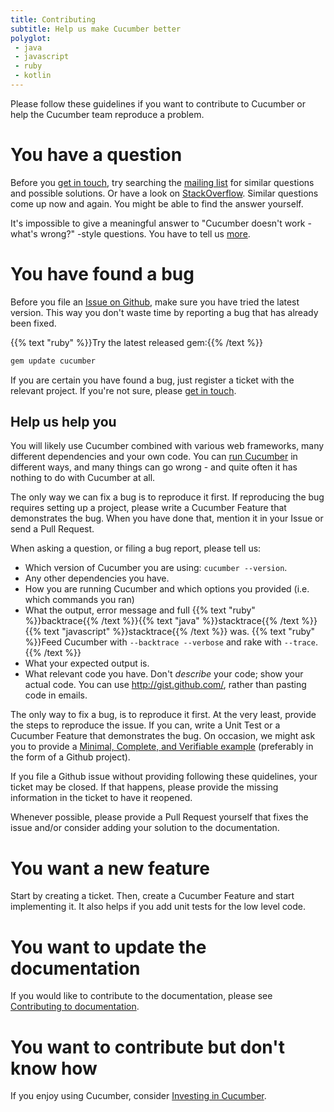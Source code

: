 ```yaml
---
title: Contributing
subtitle: Help us make Cucumber better
polyglot:
 - java
 - javascript
 - ruby
 - kotlin
---
```


Please follow these guidelines if you want to contribute to Cucumber or help the Cucumber team reproduce a problem.

# You have a question

Before you [get in touch](/community/get-in-touch), try searching the [mailing list](https://groups.google.com/forum/#!forum/cukes) for similar questions and possible solutions.
Or have a look on [StackOverflow](https://stackoverflow.com/questions/tagged/cucumber). Similar questions come up now and again. You might be able to find the answer yourself.

It's impossible to give a meaningful answer to "Cucumber doesn't work - what's wrong?" -style questions. You have to tell us [more](#help-us-help-you).

# You have found a bug

Before you file an [Issue on Github](https://github.com/cucumber/cucumber/issues/), make sure you have tried the latest version.
This way you don't waste time by reporting a bug that has already been fixed.

{{% text "ruby" %}}Try the latest released gem:{{% /text %}}
``` ruby
gem update cucumber
```

If you are certain you have found a bug, just register a ticket with the relevant project. If you're not sure, please [get in touch](/community/get-in-touch).

## Help us help you

You will likely use Cucumber combined with various web frameworks, many different dependencies and your own code.
You can [run Cucumber](/cucumber/api/#running-cucumber) in different ways, and many things can go wrong - and quite often it has nothing to do with Cucumber at all.

The only way we can fix a bug is to reproduce it first. If reproducing the bug requires setting up a project, please write a Cucumber Feature that demonstrates the bug. When you have done that, mention it in your Issue or send a Pull Request.

When asking a question, or filing a bug report, please tell us:

- Which version of Cucumber you are using: `cucumber --version`.
- Any other dependencies you have.
- How you are running Cucumber and which options you provided (i.e. which commands you ran)
- What the output, error message and full {{% text "ruby" %}}backtrace{{% /text %}}{{% text "java" %}}stacktrace{{% /text %}}{{% text "javascript" %}}stacktrace{{% /text %}} was.
{{% text "ruby" %}}Feed Cucumber with `--backtrace --verbose` and rake with `--trace`.{{% /text %}}
- What your expected output is.
- What relevant code you have. Don't *describe* your code; show your actual code. You can use <http://gist.github.com/>, rather than pasting code in emails.

The only way to fix a bug, is to reproduce it first. At the very least, provide the steps to reproduce the issue.
If you can, write a Unit Test or a Cucumber Feature that demonstrates the bug.
On occasion, we might ask you to provide a [Minimal, Complete, and Verifiable example](https://stackoverflow.com/help/mcve) (preferably in the form of a Github project).

If you file a Github issue without providing following these quidelines, your ticket may be closed. If that happens, please provide the missing information in the ticket to have it reopened.

Whenever possible, please provide a Pull Request yourself that fixes the issue and/or consider adding your solution to the documentation.

# You want a new feature

Start by creating a ticket. Then, create a Cucumber Feature and start implementing it. It also helps if you add unit tests for the low level code.

# You want to update the documentation

If you would like to contribute to the documentation, please see [Contributing to documentation](/community/contributing-to-documentation/).

# You want to contribute but don't know how

If you enjoy using Cucumber, consider [Investing in Cucumber](https://cucumber.io/blog/2017/10/03/invest-in-cucumber).

